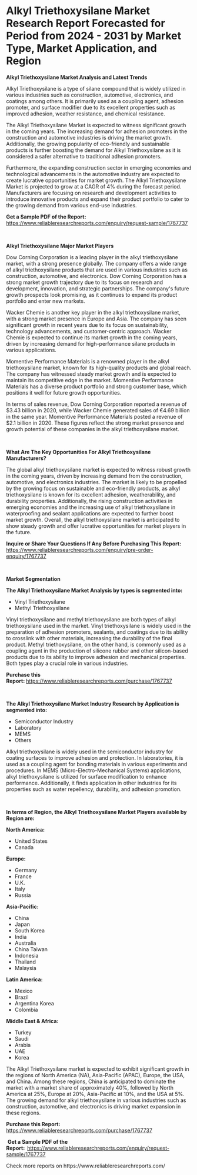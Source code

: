 <p><h1>Alkyl Triethoxysilane Market Research Report Forecasted for Period from 2024 -  2031 by Market Type, Market Application, and Region</h1></p><p><strong>Alkyl Triethoxysilane Market Analysis and Latest Trends</strong></p>
<p><p>Alkyl Triethoxysilane is a type of silane compound that is widely utilized in various industries such as construction, automotive, electronics, and coatings among others. It is primarily used as a coupling agent, adhesion promoter, and surface modifier due to its excellent properties such as improved adhesion, weather resistance, and chemical resistance.</p><p>The Alkyl Triethoxysilane Market is expected to witness significant growth in the coming years. The increasing demand for adhesion promoters in the construction and automotive industries is driving the market growth. Additionally, the growing popularity of eco-friendly and sustainable products is further boosting the demand for Alkyl Triethoxysilane as it is considered a safer alternative to traditional adhesion promoters.</p><p>Furthermore, the expanding construction sector in emerging economies and technological advancements in the automotive industry are expected to create lucrative opportunities for market growth. The Alkyl Triethoxysilane Market is projected to grow at a CAGR of 4% during the forecast period. Manufacturers are focusing on research and development activities to introduce innovative products and expand their product portfolio to cater to the growing demand from various end-use industries.</p></p>
<p><strong>Get a Sample PDF of the Report:&nbsp;</strong> <a href="https://www.reliableresearchreports.com/enquiry/request-sample/1767737">https://www.reliableresearchreports.com/enquiry/request-sample/1767737</a></p>
<p>&nbsp;</p>
<p><strong>Alkyl Triethoxysilane Major Market Players</strong></p>
<p><p>Dow Corning Corporation is a leading player in the alkyl triethoxysilane market, with a strong presence globally. The company offers a wide range of alkyl triethoxysilane products that are used in various industries such as construction, automotive, and electronics. Dow Corning Corporation has a strong market growth trajectory due to its focus on research and development, innovation, and strategic partnerships. The company's future growth prospects look promising, as it continues to expand its product portfolio and enter new markets.</p><p>Wacker Chemie is another key player in the alkyl triethoxysilane market, with a strong market presence in Europe and Asia. The company has seen significant growth in recent years due to its focus on sustainability, technology advancements, and customer-centric approach. Wacker Chemie is expected to continue its market growth in the coming years, driven by increasing demand for high-performance silane products in various applications.</p><p>Momentive Performance Materials is a renowned player in the alkyl triethoxysilane market, known for its high-quality products and global reach. The company has witnessed steady market growth and is expected to maintain its competitive edge in the market. Momentive Performance Materials has a diverse product portfolio and strong customer base, which positions it well for future growth opportunities.</p><p>In terms of sales revenue, Dow Corning Corporation reported a revenue of $3.43 billion in 2020, while Wacker Chemie generated sales of €4.69 billion in the same year. Momentive Performance Materials posted a revenue of $2.1 billion in 2020. These figures reflect the strong market presence and growth potential of these companies in the alkyl triethoxysilane market.</p></p>
<p>&nbsp;</p>
<p><strong>What Are The Key Opportunities For Alkyl Triethoxysilane Manufacturers?</strong></p>
<p><p>The global alkyl triethoxysilane market is expected to witness robust growth in the coming years, driven by increasing demand from the construction, automotive, and electronics industries. The market is likely to be propelled by the growing focus on sustainable and eco-friendly products, as alkyl triethoxysilane is known for its excellent adhesion, weatherability, and durability properties. Additionally, the rising construction activities in emerging economies and the increasing use of alkyl triethoxysilane in waterproofing and sealant applications are expected to further boost market growth. Overall, the alkyl triethoxysilane market is anticipated to show steady growth and offer lucrative opportunities for market players in the future.</p></p>
<p><strong>Inquire or Share Your Questions If Any Before Purchasing This Report:</strong> <a href="https://www.reliableresearchreports.com/enquiry/pre-order-enquiry/1767737">https://www.reliableresearchreports.com/enquiry/pre-order-enquiry/1767737</a></p>
<p>&nbsp;</p>
<p><strong>Market Segmentation</strong></p>
<p><strong>The Alkyl Triethoxysilane Market Analysis by types is segmented into:</strong></p>
<p><ul><li>Vinyl Triethoxysilane</li><li>Methyl Triethoxysilane</li></ul></p>
<p><p>Vinyl triethoxysilane and methyl triethoxysilane are both types of alkyl triethoxysilane used in the market. Vinyl triethoxysilane is widely used in the preparation of adhesion promoters, sealants, and coatings due to its ability to crosslink with other materials, increasing the durability of the final product. Methyl triethoxysilane, on the other hand, is commonly used as a coupling agent in the production of silicone rubber and other silicon-based products due to its ability to improve adhesion and mechanical properties. Both types play a crucial role in various industries.</p></p>
<p><strong>Purchase this Report:&nbsp;</strong><a href="https://www.reliableresearchreports.com/purchase/1767737">https://www.reliableresearchreports.com/purchase/1767737</a></p>
<p>&nbsp;</p>
<p><strong>The Alkyl Triethoxysilane Market Industry Research by Application is segmented into:</strong></p>
<p><ul><li>Semiconductor Industry</li><li>Laboratory</li><li>MEMS</li><li>Others</li></ul></p>
<p><p>Alkyl triethoxysilane is widely used in the semiconductor industry for coating surfaces to improve adhesion and protection. In laboratories, it is used as a coupling agent for bonding materials in various experiments and procedures. In MEMS (Micro-Electro-Mechanical Systems) applications, alkyl triethoxysilane is utilized for surface modification to enhance performance. Additionally, it finds application in other industries for its properties such as water repellency, durability, and adhesion promotion.</p></p>
<p>&nbsp;</p>
<p><strong>In terms of Region, the Alkyl Triethoxysilane Market Players available by Region are:</strong></p>
<p>
    <p> <strong> North America: </strong>
        <ul>
            <li>United States</li>
            <li>Canada</li>
        </ul>
        </p> 
    <p> <strong> Europe: </strong>
        <ul>
            <li>Germany</li>
            <li>France</li>
            <li>U.K.</li>
            <li>Italy</li>
            <li>Russia</li>
        </ul>
        </p> 
    <p> <strong> Asia-Pacific: </strong>
        <ul>
            <li>China</li>
            <li>Japan</li>
            <li>South Korea</li>
            <li>India</li>
            <li>Australia</li>
            <li>China Taiwan</li>
            <li>Indonesia</li>
            <li>Thailand</li>
            <li>Malaysia</li>
        </ul>
        </p> 
    <p> <strong> Latin America: </strong>
        <ul>
            <li>Mexico</li>
            <li>Brazil</li>
            <li>Argentina Korea</li>
            <li>Colombia</li>
        </ul>
        </p> 
    <p> <strong> Middle East & Africa: </strong>
        <ul>
            <li>Turkey</li>
            <li>Saudi</li>
            <li>Arabia</li>
            <li>UAE</li>
            <li>Korea</li>
        </ul>
    </p>
    </p>
<p><p>The Alkyl Triethoxysilane market is expected to exhibit significant growth in the regions of North America (NA), Asia-Pacific (APAC), Europe, the USA, and China. Among these regions, China is anticipated to dominate the market with a market share of approximately 40%, followed by North America at 25%, Europe at 20%, Asia-Pacific at 10%, and the USA at 5%. The growing demand for alkyl triethoxysilane in various industries such as construction, automotive, and electronics is driving market expansion in these regions.</p></p>
<p><strong>Purchase this Report: </strong><a href="https://www.reliableresearchreports.com/purchase/1767737">https://www.reliableresearchreports.com/purchase/1767737</a></p>
<p>&nbsp;<strong>Get a Sample PDF of the Report:&nbsp;&nbsp;</strong><a href="https://www.reliableresearchreports.com/enquiry/request-sample/1767737">https://www.reliableresearchreports.com/enquiry/request-sample/1767737</a></p>
<p><strong></strong></p>
<p>Check more reports on https://www.reliableresearchreports.com/</p>